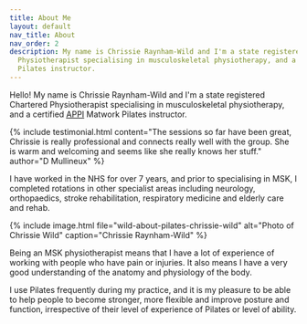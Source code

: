 ```yaml
---
title: About Me
layout: default
nav_title: About
nav_order: 2
description: My name is Chrissie Raynham-Wild and I'm a state registered Chartered
  Physiotherapist specialising in musculoskeletal physiotherapy, and a certified APPI  Matwork
  Pilates instructor.
---
```


Hello! My name is Chrissie Raynham-Wild and I'm a state registered Chartered Physiotherapist specialising in musculoskeletal physiotherapy, and a certified [<abbr title="The Australian Physiotherapy & Pilates Institute">APPI</abbr>][1] Matwork Pilates instructor.

{% include testimonial.html
    content="The sessions so far have been great, Chrissie is really professional and connects really well with the group. She is warm and welcoming and seems like she really knows her stuff."
    author="D Mullineux" %}

I have worked in the NHS for over 7 years, and prior to specialising in MSK, I completed rotations in other specialist areas including neurology, orthopaedics, stroke rehabilitation, respiratory medicine and elderly care and rehab.

{% include image.html
    file="wild-about-pilates-chrissie-wild"
    alt="Photo of Chrissie Wild"
    caption="Chrissie Raynham-Wild"
%}

Being an MSK physiotherapist means that I have a lot of experience of working with people who have pain or injuries. It also means I have a very good understanding of the anatomy and physiology of the body.

I use Pilates frequently during my practice, and it is my pleasure to be able to help people to become stronger, more flexible and improve posture and function, irrespective of their level of experience of Pilates or level of ability.

[1]: http://www.appihealthgroup.com/
